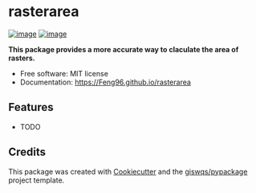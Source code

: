 # rasterarea


[![image](https://img.shields.io/pypi/v/rasterarea.svg)](https://pypi.python.org/pypi/rasterarea)
[![image](https://img.shields.io/conda/vn/conda-forge/rasterarea.svg)](https://anaconda.org/conda-forge/rasterarea)


**This package provides a more accurate way to claculate the area of rasters.**


-   Free software: MIT license
-   Documentation: https://Feng96.github.io/rasterarea
    

## Features

-   TODO

## Credits

This package was created with [Cookiecutter](https://github.com/cookiecutter/cookiecutter) and the [giswqs/pypackage](https://github.com/giswqs/pypackage) project template.
